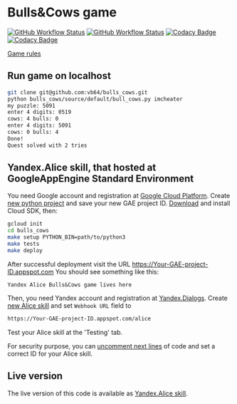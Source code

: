 # Bulls&amp;Cows game
[![GitHub Workflow Status](https://img.shields.io/github/actions/workflow/status/vb64/bulls_cows/pep257.yml?label=Pep257&style=plastic&branch=master)](https://github.com/vb64/bulls_cows/actions?query=workflow%3Apep257)
[![GitHub Workflow Status](https://img.shields.io/github/actions/workflow/status/vb64/bulls_cows/py3.yml?label=Python%203.7-3.10&style=plastic&branch=master)](https://github.com/vb64/bulls_cows/actions?query=workflow%3Apy3)
[![Codacy Badge](https://app.codacy.com/project/badge/Grade/c54f0192f4a444a4afbae2f5f1f7ab1e)](https://app.codacy.com/gh/vb64/bulls_cows/dashboard?utm_source=gh&utm_medium=referral&utm_content=&utm_campaign=Badge_grade)
[![Codacy Badge](https://app.codacy.com/project/badge/Coverage/c54f0192f4a444a4afbae2f5f1f7ab1e)](https://app.codacy.com/gh/vb64/bulls_cows/dashboard?utm_source=gh&utm_medium=referral&utm_content=&utm_campaign=Badge_coverage)

[Game rules](https://en.wikipedia.org/wiki/Bulls_and_Cows)

## Run game on localhost
```bash
git clone git@github.com:vb64/bulls_cows.git
python bulls_cows/source/default/bull_cows.py imcheater
my puzzle: 5091
enter 4 digits: 0519
cows: 4 bulls: 0
enter 4 digits: 5091
cows: 0 bulls: 4
Done!
Quest solved with 2 tries
```

## Yandex.Alice skill, that hosted at GoogleAppEngine Standard Environment
You need Google account and registration at [Google Cloud Platform](https://cloud.google.com/). Create [new python project](https://console.cloud.google.com/projectcreate) and save your new GAE project ID. [Download](https://cloud.google.com/sdk/) and install Cloud SDK, then:
```bash
gcloud init
cd bulls_cows
make setup PYTHON_BIN=path/to/python3
make tests
make deploy
```
After successful deployment visit the URL https://Your-GAE-project-ID.appspot.com You should see something like this:
```
Yandex Alice Bulls&Cows game lives here
```
Then, you need Yandex account and registration at [Yandex.Dialogs](https://dialogs.yandex.ru). Create [new Alice skill](https://dialogs.yandex.ru/developer/) and set `Webhook URL` field to

```bash
https://Your-GAE-project-ID.appspot.com/alice
```
Test your Alice skill at the 'Testing' tab.

For security purpose, you can [uncomment next lines](https://github.com/vb64/bulls_cows/blob/bfcbfec8156e7e470062a94596a786ec89701cf1/source/views.py#L57) of code and set a correct ID for your Alice skill.

## Live version
The live version of this code is available as [Yandex.Alice skill](https://alice.ya.ru/s/59166701-101b-44b3-b7e3-b7e078036890).
